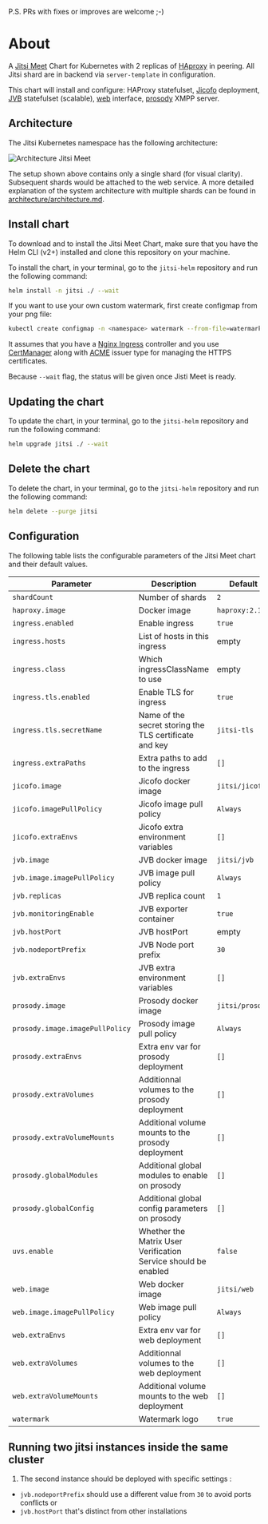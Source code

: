 P.S. PRs with fixes or improves are welcome ;-)

# About
A [Jitsi Meet](https://jitsi.org/jitsi-meet/) Chart for Kubernetes with 2 replicas of  [HAproxy](https://github.com/haproxytech/haproxy-docker-debian/tree/master/2.1) in peering. All Jitsi shard are in backend via `server-template` in configuration.

This chart will install and configure: HAProxy statefulset, [Jicofo](https://github.com/jitsi/jicofo) deployment, [JVB](https://github.com/jitsi/jitsi-videobridge) statefulset (scalable), [web](https://hub.docker.com/r/jitsi/web/) interface, [prosody](https://hub.docker.com/r/jitsi/prosody/) XMPP server.

## Architecture

The Jitsi Kubernetes namespace has the following architecture:

![Architecture Jitsi Meet](architecture/jitsi_meet_one_shard.png)

The setup shown above contains only a single shard (for visual clarity). Subsequent shards would be attached to the web
service. A more detailed explanation of the system architecture with multiple shards can be found in [architecture/architecture.md](architecture/architecture.md).

## Install chart
To download and to install the Jitsi Meet Chart, make sure that you have the Helm CLI (v2+) installed and clone this repository on your machine.


To install the chart, in your terminal, go to the `jitsi-helm` repository and run the following command:

```bash
helm install -n jitsi ./ --wait
```

If you want to use your own custom watermark, first create configmap from your png file:

```bash
kubectl create configmap -n <namespace> watermark --from-file=watermark.png
```


It assumes that you have a [Nginx Ingress](https://docs.nginx.com/nginx-ingress-controller/overview/) controller and you use [CertManager](https://cert-manager.io/docs/installation/kubernetes/) along with [ACME](https://cert-manager.io/docs/configuration/acme/) issuer type for managing the HTTPS certificates.

Because `--wait` flag, the status will be given once Jisti Meet is ready.

## Updating the chart
To update the chart, in your terminal, go to the `jitsi-helm` repository and run the following command:

```bash
helm upgrade jitsi ./ --wait
```

## Delete the chart
To delete the chart, in your terminal, go to the `jitsi-helm` repository and run the following command:

```bash
helm delete --purge jitsi
```


## Configuration

The following table lists the configurable parameters of the Jitsi Meet chart and their default values.

| Parameter                          | Description                                                    | Default           |
|------------------------------------|----------------------------------------------------------------|-------------------|
| `shardCount`                       | Number of shards                                               | `2`               |
| `haproxy.image`                    | Docker image                                                   | `haproxy:2.1`     |
| `ingress.enabled`                  | Enable ingress                                                 | `true`            |
| `ingress.hosts`                    | List of hosts in this ingress                                  | empty             |
| `ingress.class  `                  | Which ingressClassName to use                                  | empty             |
| `ingress.tls.enabled`              | Enable TLS for ingress                                         | `true`            |
| `ingress.tls.secretName`           | Name of the secret storing the TLS certificate and key         | `jitsi-tls`       |
| `ingress.extraPaths    `           | Extra paths to add to the ingress                              | `[]`              |
| `jicofo.image`                     | Jicofo docker image                                            | `jitsi/jicofo`    |
| `jicofo.imagePullPolicy`           | Jicofo image pull policy                                       | `Always`          |
| `jicofo.extraEnvs`                 | Jicofo extra environment variables                             | `[]`              |
| `jvb.image`                        | JVB docker image                                               | `jitsi/jvb`       |
| `jvb.image.imagePullPolicy`        | JVB image pull policy                                          | `Always`          |
| `jvb.replicas`                     | JVB replica count                                              | `1`               |
| `jvb.monitoringEnable`             | JVB exporter container                                         | `true`            |
| `jvb.hostPort`                     | JVB hostPort                                                   | empty             |
| `jvb.nodeportPrefix`               | JVB Node port prefix                                           | `30`              |
| `jvb.extraEnvs`                    | JVB extra environment variables                                | `[]`              |
| `prosody.image`                    | Prosody docker image                                           | `jitsi/prosody`   |
| `prosody.image.imagePullPolicy`    | Prosody image pull policy                                      | `Always`          |
| `prosody.extraEnvs`                | Extra env var for prosody deployment                           | `[]`              |
| `prosody.extraVolumes`             | Additionnal volumes to the prosody deployment                  | `[]`              |
| `prosody.extraVolumeMounts`        | Additional volume mounts to the prosody deployment             | `[]`              |
| `prosody.globalModules`            | Additional global modules to enable on prosody                 | `[]`              |
| `prosody.globalConfig`             | Additional global config parameters on prosody                 | `[]`              |
| `uvs.enable`                       | Whether the Matrix User Verification Service should be enabled | `false`           |
| `web.image`                        | Web docker image                                               | `jitsi/web`       |
| `web.image.imagePullPolicy`        | Web image pull policy                                          | `Always`          |
| `web.extraEnvs`                    | Extra env var for web deployment                               | `[]`              |
| `web.extraVolumes`                 | Additionnal volumes to the web deployment                      | `[]`              |
| `web.extraVolumeMounts`            | Additional volume mounts to the web deployment                 | `[]`              |
| `watermark`                        | Watermark logo                                                 | `true`            |

## Running two jitsi instances inside the same cluster

1. The second instance should be deployed with specific settings :
  - `jvb.nodeportPrefix` should use a different value from `30` to avoid ports conflicts or
  - `jvb.hostPort` that's distinct from other installations
